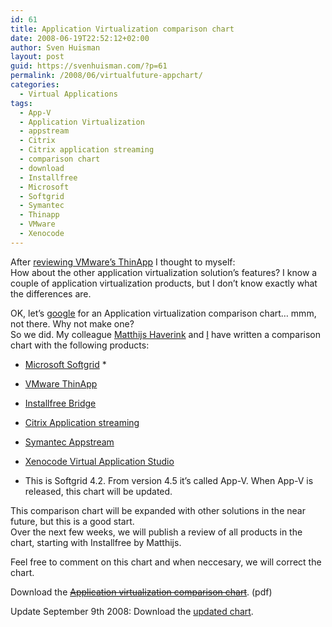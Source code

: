 ```yaml
---
id: 61
title: Application Virtualization comparison chart
date: 2008-06-19T22:52:12+02:00
author: Sven Huisman
layout: post
guid: https://svenhuisman.com/?p=61
permalink: /2008/06/virtualfuture-appchart/
categories:
  - Virtual Applications
tags:
  - App-V
  - Application Virtualization
  - appstream
  - Citrix
  - Citrix application streaming
  - comparison chart
  - download
  - Installfree
  - Microsoft
  - Softgrid
  - Symantec
  - Thinapp
  - VMware
  - Xenocode
---
```

After <a title="Thinapp review" href="https://svenhuisman.com/2008/06/vmware-thinapp-rc-review/" target="_blank">reviewing VMware&#8217;s ThinApp</a> I thought to myself:  
How about the other application virtualization solution&#8217;s features? I know a couple of application virtualization products, but I don&#8217;t know exactly what the differences are.

OK, let&#8217;s <a title="Google" href="http://www.google.com" target="_blank">google</a> for an Application virtualization comparison chart&#8230; mmm, not there. Why not make one?  
So we did. My colleague <a title="Matthijs Haverink" href="http://www.linkedin.com/in/mhaverink" target="_blank">Matthijs Haverink</a> and <a title="Linkedin Sven Huisman" href="http://www.linkedin.com/in/svenhuisman" target="_blank">I</a> have written a comparison chart with the following products:

  * <a title="App-V / Softgrid" href="http://www.microsoft.com/systemcenter/softgrid/default.mspx" target="_blank">Microsoft Softgrid</a> *
  * <a title="ThinApp" href="http://www.vmware.com/whatsnew/thinstall.html" target="_blank">VMware ThinApp</a>
  * <a title="Installfree" href="http://www.installfree.com" target="_blank">Installfree Bridge</a>
  * <a title="Citrix application streaming" href="http://www.citrix.com/English/ps2/products/subfeature.asp?contentID=163987" target="_blank">Citrix Application streaming</a>
  * <a title="Appstream" href="http://www.appstream.com/" target="_blank">Symantec Appstream</a>
  * <a title="Xenocode" href="http://www.xenocode.com/" target="_blank">Xenocode Virtual Application Studio</a>

* This is Softgrid 4.2. From version 4.5 it&#8217;s called App-V. When App-V is released, this chart will be updated.

This comparison chart will be expanded with other solutions in the near future, but this is a good start.  
Over the next few weeks, we will publish a review of all products in the chart, starting with Installfree by Matthijs.

Feel free to comment on this chart and when neccesary, we will correct the chart.

Download the <a title="Application virtualization comparison chart" href="https://svenhuisman.com/wp-content/uploads/2008/06/vf-appchart-11-june2008.pdf" target="_blank"><span style="text-decoration: line-through;">Application virtualization comparison chart</span></a>. (pdf)

Update September 9th 2008: Download the <a title="Updated application virtualization chart" href="https://svenhuisman.com/2008/09/updated-application-virtualization-comparison-chart/" target="_self">updated chart</a>.